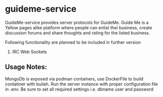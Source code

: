 # guideme-service
GuideMe-service provides server protocols for GuideMe. Guide Me is a Yellow pages alike platform where people can enlist thei business, create discussion forums and share thoughts and rating for the listed business.

Following functionality are planned to be included in further version
1) IRC Web Sockets


Usage Notes:
-------------------------------------------------------
MongoDb is exposed via podman containers, use DockerFile to build contatiner with builah.
Run the server instance with proper configuration file in .env. Be sure to set all required settings i.e. dbname user and password
